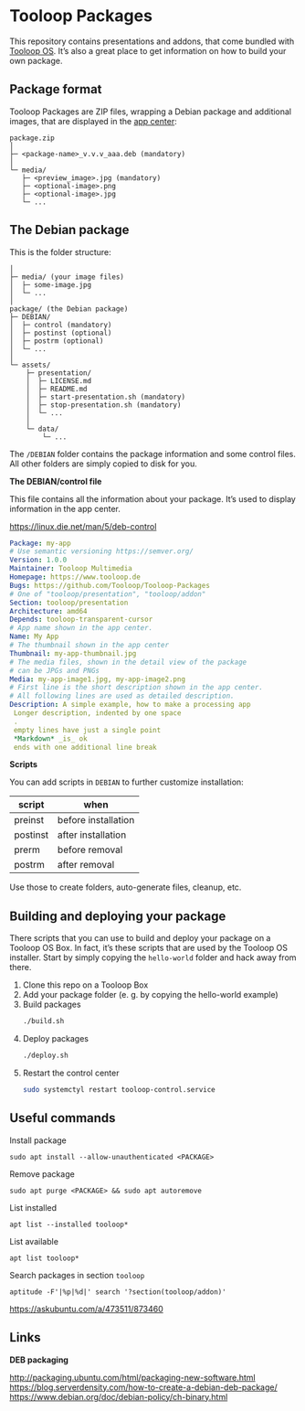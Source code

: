 # Tooloop Packages

This repository contains presentations and addons, that come bundled with 
[Tooloop OS](https://github.com/Tooloop/Tooloop-OS).
It’s also a great place to get information on how to build your own package.


## Package format

Tooloop Packages are ZIP files, wrapping a Debian package and additional images, that are displayed in the [app center](https://github.com/Tooloop/Tooloop-Control):

    package.zip
    │
    ├─ <package-name>_v.v.v_aaa.deb (mandatory)
    │
    └─ media/
       ├─ <preview_image>.jpg (mandatory)
       ├─ <optional-image>.png
       ├─ <optional-image>.jpg
       └─ ...


## The Debian package


This is the folder structure:

```
│
├─ media/ (your image files)
│  ├─ some-image.jpg
│  └─ ...
│
package/ (the Debian package)
├─ DEBIAN/
│  ├─ control (mandatory)
│  ├─ postinst (optional)
│  ├─ postrm (optional)
│  └─ ...
│
└─ assets/
    ├─ presentation/
    │  ├─ LICENSE.md
    │  ├─ README.md
    │  ├─ start-presentation.sh (mandatory)
    │  ├─ stop-presentation.sh (mandatory)
    │  └─ ...
    │
    └─ data/
        └─ ...
```

The `/DEBIAN` folder contains the package information and some control files. All other folders are simply copied to disk for you.


**The DEBIAN/control file**

This file contains all the information about your package.
It’s used to display information in the app center.

https://linux.die.net/man/5/deb-control

```YAML
Package: my-app
# Use semantic versioning https://semver.org/
Version: 1.0.0
Maintainer: Tooloop Multimedia
Homepage: https://www.tooloop.de
Bugs: https://github.com/Tooloop/Tooloop-Packages
# One of "tooloop/presentation", "tooloop/addon"
Section: tooloop/presentation
Architecture: amd64
Depends: tooloop-transparent-cursor
# App name shown in the app center.
Name: My App
# The thumbnail shown in the app center
Thumbnail: my-app-thumbnail.jpg
# The media files, shown in the detail view of the package
# can be JPGs and PNGs
Media: my-app-image1.jpg, my-app-image2.png
# First line is the short description shown in the app center.
# All following lines are used as detailed description.
Description: A simple example, how to make a processing app
 Longer description, indented by one space
 .
 empty lines have just a single point
 *Markdown* _is_ ok
 ends with one additional line break

```

**Scripts**

You can add scripts in `DEBIAN` to further customize installation:

| script   | when                |
| -------- | ------------------- |
| preinst  | before installation |
| postinst | after installation  |
| prerm    | before removal      |
| postrm   | after removal       |

Use those to create folders, auto-generate files, cleanup, etc.


## Building and deploying your package

There scripts that you can use to build and deploy your package on a Tooloop OS Box. In fact, it’s these scripts that are used by the Tooloop OS installer.
Start by simply copying the `hello-world` folder and hack away from there.

1. Clone this repo on a Tooloop Box
2. Add your package folder (e. g. by copying the hello-world example)
3. Build packages
    ```bash
    ./build.sh
    ```
4. Deploy packages
    ```bash
    ./deploy.sh
    ```
5. Restart the control center  
    ```bash
    sudo systemctyl restart tooloop-control.service
    ```


## Useful commands

Install package

    sudo apt install --allow-unauthenticated <PACKAGE>

Remove package

    sudo apt purge <PACKAGE> && sudo apt autoremove

List installed

    apt list --installed tooloop*

List available

    apt list tooloop*

Search packages in section `tooloop`

    aptitude -F'|%p|%d|' search '?section(tooloop/addon)'

https://askubuntu.com/a/473511/873460



## Links

**DEB packaging**

http://packaging.ubuntu.com/html/packaging-new-software.html
https://blog.serverdensity.com/how-to-create-a-debian-deb-package/
https://www.debian.org/doc/debian-policy/ch-binary.html